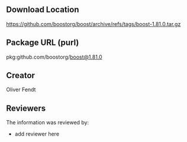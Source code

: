 ## Download Location

https://github.com/boostorg/boost/archive/refs/tags/boost-1.81.0.tar.gz

## Package URL (purl)

pkg:github.com/boostorg/boost@1.81.0

## Creator

Oliver Fendt

## Reviewers

The information was reviewed by:

* add reviewer here
